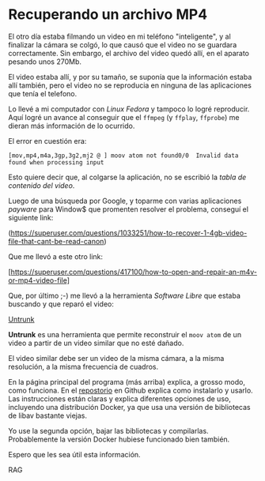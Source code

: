 # Recuperando un archivo MP4

El otro día estaba filmando un video en mi teléfono "inteligente", y al finalizar la cámara se colgó, lo que causó que el video no se guardara correctamente. Sin embargo, el archivo del video quedó allí, en el aparato pesando unos 270Mb.

El video estaba allí, y por su tamaño, se suponía que la información estaba allí también, pero el video no se reproducia en ninguna de las aplicaciones que tenía el telefono.

Lo llevé a mi computador con _Linux Fedora_ y tampoco lo logré reproducir. Aquí logré un avance al conseguir que el `ffmpeg` (y `ffplay`, `ffprobe`) me dieran más información de lo ocurrido.

El error en cuestión era:

```[mov,mp4,m4a,3gp,3g2,mj2 @ ] moov atom not found0/0  Invalid data found when processing input```

Esto quiere decir que, al colgarse la aplicación, no se escribió la _tabla de contenido del video_.

Luego de una búsqueda por Google, y toparme con varias aplicaciones _payware_ para Window$ que promenten resolver el problema, conseguí el siguiente link:

(https://superuser.com/questions/1033251/how-to-recover-1-4gb-video-file-that-cant-be-read-canon)

Que me llevó a este otro link:

[https://superuser.com/questions/417100/how-to-open-and-repair-an-m4v-or-mp4-video-file]

Que, por último ;-) me llevó a la herramienta *Software Libre* que estaba buscando y que reparó el video:

[Untrunk](http://vcg.isti.cnr.it/~ponchio/untrunc.php)

**Untrunk** es una herramienta que permite reconstruir el `moov atom` de un video a partir de un video similar que no esté dañado.

El video similar debe ser un video de la misma cámara, a la misma resolución, a la misma frecuencia de cuadros.

En la página principal del programa (más arriba) explica, a grosso modo, como funciona. En el [repostorio](https://github.com/ponchio/untrunc) en Github explica como instalarlo y usarlo. Las instrucciones están claras y explica diferentes opciones de uso, incluyendo una distribución Docker, ya que usa una versión de bibliotecas de libav bastante viejas.

Yo use la segunda opción, bajar las bibliotecas y compilarlas. Probablemente la versión Docker hubiese funcionado bien también.

Espero que les sea útil esta información.

RAG

